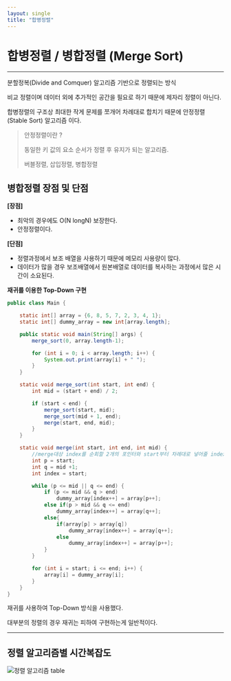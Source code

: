 ```yaml
---
layout: single
title: "합병정렬"
---
```


# 합병정렬 / 병합정렬 (Merge Sort)
___

분할정복(Divide and Comquer) 알고리즘 기반으로 정렬되는 방식

비교 정렬이며 데이터 외에 추가적인 공간을 필요로 하기 때문에 제자리 정렬이 아닌다.

합병정렬의 구조상 최대한 작게 문제를 쪼개어 차례대로 합치기 때문에 안정정렬(Stable Sort) 알고리즘 이다.

>안정정렬이란 ?
> 
> 동일한 키 값의 요소 순서가 정렬 후 유지가 되는 알고리즘.
> 
> 버블정렬, 삽입정렬, 병합정렬



## 병합정렬 장점 및 단점

**[장점]**
- 최악의 경우에도 O(N longN) 보장한다.
- 안정정렬이다.

**[단점]**
- 정렬과정에서 보조 배열을 사용하기 때문에 메모리 사용량이 많다.
- 데이터가 많을 경우 보조배열에서 원본배열로 데이터를 복사하는 과정에서 많은 시간이 소요된다.


**재귀를 이용한 Top-Down 구현**

```java
public class Main {

    static int[] array = {6, 8, 5, 7, 2, 3, 4, 1};
    static int[] dummy_array = new int[array.length];

    public static void main(String[] args) {
        merge_sort(0, array.length-1);

        for (int i = 0; i < array.length; i++) {
            System.out.print(array[i] + " ");
        }
    }

    static void merge_sort(int start, int end) {
        int mid = (start + end) / 2;

        if (start < end) {
            merge_sort(start, mid);
            merge_sort(mid + 1, end);
            merge(start, end, mid);
        }
    }

    static void merge(int start, int end, int mid) {
        //merge대상 index를 순회할 2개의 포인터와 start부터 차례대로 넣어줄 index 생성
        int p = start;
        int q = mid +1;
        int index = start;

        while (p <= mid || q <= end) {
            if (p <= mid && q > end)
                dummy_array[index++] = array[p++];
            else if(p > mid && q <= end)
                dummy_array[index++] = array[q++];
            else{
                if(array[p] > array[q])
                    dummy_array[index++] = array[q++];
                else
                    dummy_array[index++] = array[p++];
            }
        }

        for (int i = start; i <= end; i++) {
            array[i] = dummy_array[i];
        }
    }
}
```

재귀를 사용하여 Top-Down 방식을 사용했다.

대부분의 정렬의 경우 재귀는 피하여 구현하는게 일반적이다.

___
## 정렬 알고리즘별 시간복잡도
![정렬 알고리즘 table](https://blog.kakaocdn.net/dn/c7BCcK/btq2XiZbCaC/bLhp5sS7MZiFj1dZNB6OGk/img.png)
